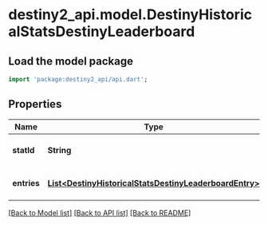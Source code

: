 # destiny2_api.model.DestinyHistoricalStatsDestinyLeaderboard

## Load the model package
```dart
import 'package:destiny2_api/api.dart';
```

## Properties
Name | Type | Description | Notes
------------ | ------------- | ------------- | -------------
**statId** | **String** |  | [optional] [default to null]
**entries** | [**List&lt;DestinyHistoricalStatsDestinyLeaderboardEntry&gt;**](DestinyHistoricalStatsDestinyLeaderboardEntry.md) |  | [optional] [default to []]

[[Back to Model list]](../README.md#documentation-for-models) [[Back to API list]](../README.md#documentation-for-api-endpoints) [[Back to README]](../README.md)


